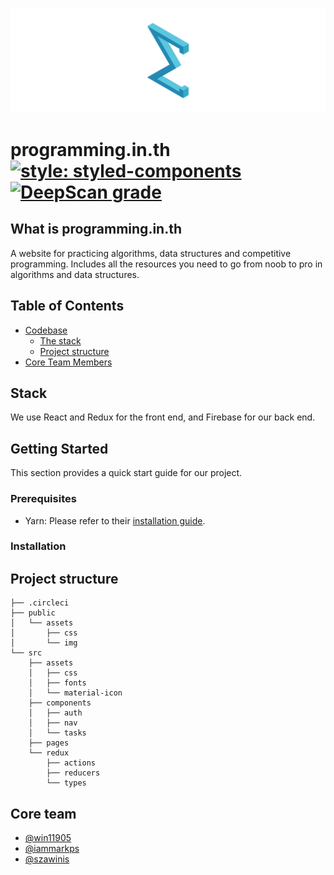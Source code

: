 [![programming.in.th](https://raw.githubusercontent.com/programming-in-th/artworks/master/png/readme_banner.png)](https://betabeta.programming.in.th)

# programming.in.th [![style: styled-components](https://img.shields.io/badge/style-%F0%9F%92%85%20styled--components-orange.svg?colorB=daa357&colorA=db748e)](https://github.com/styled-components/styled-components) [![DeepScan grade](https://deepscan.io/api/teams/4940/projects/6738/branches/57818/badge/grade.svg)](https://deepscan.io/dashboard#view=project&tid=4940&pid=6738&bid=57818) 

## What is programming.in.th

A website for practicing algorithms, data structures and competitive programming. Includes all the resources you need to go from noob to pro in algorithms and data structures.

## Table of Contents

- [Codebase](#codebase)
  - [The stack](#stack)
  - [Project structure](#project-structure)
- [Core Team Members](#core-team)

## Stack

We use React and Redux for the front end, and Firebase for our back end.

## Getting Started

This section provides a quick start guide for our project.

### Prerequisites

- Yarn: Please refer to their [installation guide](https://yarnpkg.com/en/docs/install).

### Installation

## Project structure

```
├── .circleci
├── public
│   └── assets
│       ├── css
│       └── img
└── src
    ├── assets
    │   ├── css
    │   ├── fonts
    │   └── material-icon
    ├── components
    │   ├── auth
    │   ├── nav
    │   └── tasks
    ├── pages
    └── redux
        ├── actions
        ├── reducers
        └── types
```

## Core team

- [@win11905](https://github.com/win11905)
- [@iammarkps](https://github.com/iammarkps)
- [@szawinis](https://github.com/szawinis)
